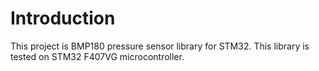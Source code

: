 # Introduction

This project is BMP180 pressure sensor library for STM32. This library is tested on STM32 F407VG microcontroller.